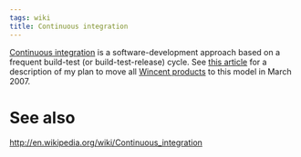 ```yaml
---
tags: wiki
title: Continuous integration
---
```


[Continuous integration](/wiki/Continuous_integration) is a software-development approach based on a frequent build-test (or build-test-release) cycle. See [this article](http://wincent.dev/a/about/wincent/weblog/archives/2007/03/planned_changes.php) for a description of my plan to move all [Wincent products](/wiki/Wincent_products) to this model in March 2007.

# See also

<http://en.wikipedia.org/wiki/Continuous_integration>
